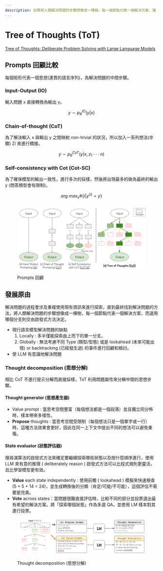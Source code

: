 ```yaml
---
description: 如果將人類解決問題的步驟想像成一棵樹，每一個節點代表一個解決方案，讓 LLM 去選擇並探索節點直到找出合適的答案為止
---
```


# Tree of Thoughts (ToT)

[Tree of Thoughts: Deliberate Problem Solving with Large Language Models](https://arxiv.org/abs/2305.10601)

## Prompts 回顧比較

每個矩形代表一個思想(連貫的語言序列)，為解決問題的中間步驟。

### Input-Output (IO)

輸入問題 x 直接轉換為輸出 y。

$$
y ∼ p ^{IO} _{θ} (y|x)
$$

### **Chain-of-thought (CoT)**

為了解決輸入 x 與輸出 y 之間映射 non-trivial 的狀況，所以加入一系列想法(步驟) Zi 來進行橋接。

$$
y ∼ p ^{CoT} _{θ} (y|x, z_1···n)
$$



### **Self-consistency with Cot (Cot-SC)**

為了確保模型的輸出一致性，進行多次的採樣，然後將出現最多的做為最終的輸出 y (問答類型會有限制)。



$$
arg\ max_y \# \{i | y ^{(i)} = y\}
$$

<figure><img src="../.gitbook/assets/image.png" alt=""><figcaption><p>Prompts 回顧</p></figcaption></figure>

## 發展原由

解決問題的過程會涉及重複使用現有資訊來進行探索，直到最終找到解決問題的方法，將人類解決問題的步驟想像成一棵樹，每一個節點代表一個解決方案，而選用哪個分支則交由啟發式方法決定。

* 現行語言模型解決問題的缺點
  1. Locally : 多半僅能探索由上而下的單一分支。
  2. Globally : 無法考慮不同 Type (類型/型態) 或是 lookahead (未來可能出現) or backtracking (已經發生過) 的事件進行回顧和檢討。
* 使 LLM 有意識地解決問題

### **Thought decomposition (思想分解)**

相比 CoT 不進行提示分解而直接採樣，ToT 利用問題屬性來分解中間的思想步驟。

#### **Thought generator (思想產生器)**

* Value prompt : 當思考空間豐富（每個想法都是一個段落）並且獨立同分佈時，樣本帶來多樣性。
* **Propose** thoughts : 當思考空間受限制（每個想法只是一個單字或一行）時，這種方法效果會更好，因此在同一上下文中提出不同的想法可以避免重複。

#### **State evaluator (狀態評估器)**

搜尋演算法的啟發式方法來確定要繼續探索哪些狀態以及按什麼順序進行，使用 LLM 來有意的推理 ( deliberately reason ) 啟發式方法可以比程式規則更靈活，且比學習模型更有效。

* **Value** each state independently : 使用前瞻 ( lookahead ) 模擬來快速檢查 (5 + 5 + 14 = 24)，並生成轉換後的分類（肯定/可能/不可能），這個評估不需要是完美。
* **Vote** across states：當問題很難直接評估時，比較不同的部分並投票選出最有希望的解決方案。將「探索哪個狀態」作為多選 QA，並使用 LM 樣本對其進行投票。

<figure><img src="../.gitbook/assets/image (1).png" alt=""><figcaption><p>Thought decomposition (思想分解)</p></figcaption></figure>
